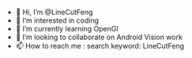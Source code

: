- 👋 Hi, I’m @LineCutFeng
- 👀 I’m interested in coding
- 🌱 I’m currently learning OpenGl
- 💞️ I’m looking to collaborate on Android Vision work
- 📫 How to reach me : search keyword: LineCutFeng

<!---
LineCutFeng/LineCutFeng is a ✨ special ✨ repository because its `README.md` (this file) appears on your GitHub profile.
You can click the Preview link to take a look at your changes.
--->
